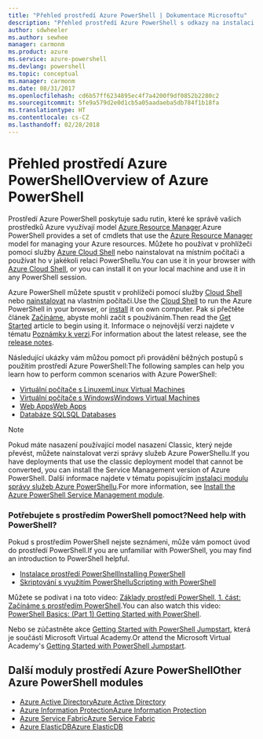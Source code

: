 ```yaml
---
title: "Přehled prostředí Azure PowerShell | Dokumentace Microsoftu"
description: "Přehled prostředí Azure PowerShell s odkazy na instalaci a konfiguraci."
author: sdwheeler
ms.author: sewhee
manager: carmonm
ms.product: azure
ms.service: azure-powershell
ms.devlang: powershell
ms.topic: conceptual
ms.manager: carmonm
ms.date: 08/31/2017
ms.openlocfilehash: cd6b57ff6234895ec4f7a4200f9df0852b2280c2
ms.sourcegitcommit: 5fe9a579d2e0d1cb5a05aadaeba5db784f1b18fa
ms.translationtype: HT
ms.contentlocale: cs-CZ
ms.lasthandoff: 02/28/2018
---
```

# <a name="overview-of-azure-powershell"></a><span data-ttu-id="370cb-103">Přehled prostředí Azure PowerShell</span><span class="sxs-lookup"><span data-stu-id="370cb-103">Overview of Azure PowerShell</span></span>

<span data-ttu-id="370cb-104">Prostředí Azure PowerShell poskytuje sadu rutin, které ke správě vašich prostředků Azure využívají model [Azure Resource Manager](/azure/azure-resource-manager/resource-group-overview).</span><span class="sxs-lookup"><span data-stu-id="370cb-104">Azure PowerShell provides a set of cmdlets that use the [Azure Resource Manager](/azure/azure-resource-manager/resource-group-overview) model for managing your Azure resources.</span></span> <span data-ttu-id="370cb-105">Můžete ho používat v prohlížeči pomocí služby [Azure Cloud Shell](/azure/cloud-shell/overview) nebo nainstalovat na místním počítači a používat ho v jakékoli relaci PowerShellu.</span><span class="sxs-lookup"><span data-stu-id="370cb-105">You can use it in your browser with [Azure Cloud Shell](/azure/cloud-shell/overview), or you can install it on your local machine and use it in any PowerShell session.</span></span>

<span data-ttu-id="370cb-106">Azure PowerShell můžete spustit v prohlížeči pomocí služby [Cloud Shell](/azure/cloud-shell/overview) nebo [nainstalovat](install-azurerm-ps.md) na vlastním počítači.</span><span class="sxs-lookup"><span data-stu-id="370cb-106">Use the [Cloud Shell](/azure/cloud-shell/overview) to run the Azure PowerShell in your browser, or [install](install-azurerm-ps.md) it on own computer.</span></span> <span data-ttu-id="370cb-107">Pak si přečtěte článek [Začínáme](get-started-azureps.md), abyste mohli začít s používáním.</span><span class="sxs-lookup"><span data-stu-id="370cb-107">Then read the [Get Started](get-started-azureps.md) article to begin using it.</span></span> <span data-ttu-id="370cb-108">Informace o nejnovější verzi najdete v tématu [Poznámky k verzi](release-notes-azureps.md).</span><span class="sxs-lookup"><span data-stu-id="370cb-108">For information about the latest release, see the [release notes](release-notes-azureps.md).</span></span>

<span data-ttu-id="370cb-109">Následující ukázky vám můžou pomoct při provádění běžných postupů s použitím prostředí Azure PowerShell:</span><span class="sxs-lookup"><span data-stu-id="370cb-109">The following samples can help you learn how to perform common scenarios with Azure PowerShell:</span></span>

* [<span data-ttu-id="370cb-110">Virtuální počítače s Linuxem</span><span class="sxs-lookup"><span data-stu-id="370cb-110">Linux Virtual Machines</span></span>](/azure/virtual-machines/virtual-machines-linux-powershell-samples?toc=/powershell/azure/toc.json)
* [<span data-ttu-id="370cb-111">Virtuální počítače s Windows</span><span class="sxs-lookup"><span data-stu-id="370cb-111">Windows Virtual Machines</span></span>](/azure/virtual-machines/virtual-machines-windows-powershell-samples?toc=/powershell/azure/toc.json)
* [<span data-ttu-id="370cb-112">Web Apps</span><span class="sxs-lookup"><span data-stu-id="370cb-112">Web Apps</span></span>](/azure/app-service-web/app-service-powershell-samples?toc=/powershell/azure/toc.json)
* [<span data-ttu-id="370cb-113">Databáze SQL</span><span class="sxs-lookup"><span data-stu-id="370cb-113">SQL Databases</span></span>](/azure/sql-database/sql-database-powershell-samples?toc=/powershell/azure/toc.json)

> [!NOTE]
> <span data-ttu-id="370cb-114">Pokud máte nasazení používající model nasazení Classic, který nejde převést, můžete nainstalovat verzi správy služeb Azure PowerShellu.</span><span class="sxs-lookup"><span data-stu-id="370cb-114">If you have deployments that use the classic deployment model that cannot be converted, you can install the Service Management version of Azure PowerShell.</span></span> <span data-ttu-id="370cb-115">Další informace najdete v tématu popisujícím [instalaci modulu správy služeb Azure PowerShellu](/powershell/azure/servicemanagement/install-azure-ps).</span><span class="sxs-lookup"><span data-stu-id="370cb-115">For more information, see [Install the Azure PowerShell Service Management module](/powershell/azure/servicemanagement/install-azure-ps).</span></span>


### <a name="need-help-with-powershell"></a><span data-ttu-id="370cb-116">Potřebujete s prostředím PowerShell pomoct?</span><span class="sxs-lookup"><span data-stu-id="370cb-116">Need help with PowerShell?</span></span>

<span data-ttu-id="370cb-117">Pokud s prostředím PowerShell nejste seznámeni, může vám pomoct úvod do prostředí PowerShell.</span><span class="sxs-lookup"><span data-stu-id="370cb-117">If you are unfamiliar with PowerShell, you may find an introduction to PowerShell helpful.</span></span>

* [<span data-ttu-id="370cb-118">Instalace prostředí PowerShell</span><span class="sxs-lookup"><span data-stu-id="370cb-118">Installing PowerShell</span></span>](/powershell/scripting/installing-windows-powershell)
* [<span data-ttu-id="370cb-119">Skriptování s využitím PowerShellu</span><span class="sxs-lookup"><span data-stu-id="370cb-119">Scripting with PowerShell</span></span>](/powershell/scripting/scripting-with-windows-powershell)

<span data-ttu-id="370cb-120">Můžete se podívat i na toto video: [Základy prostředí PowerShell, 1. část: Začínáme s prostředím PowerShell](https://channel9.msdn.com/Blogs/Taste-of-Premier/PowerShellBasicsPart1).</span><span class="sxs-lookup"><span data-stu-id="370cb-120">You can also watch this video: [PowerShell Basics: (Part 1) Getting Started with PowerShell](https://channel9.msdn.com/Blogs/Taste-of-Premier/PowerShellBasicsPart1).</span></span>

<span data-ttu-id="370cb-121">Nebo se zúčastněte akce [Getting Started with PowerShell Jumpstart](https://mva.microsoft.com/liveevents/powershell-jumpstart), která je součástí Microsoft Virtual Academy.</span><span class="sxs-lookup"><span data-stu-id="370cb-121">Or attend the Microsoft Virtual Academy's [Getting Started with PowerShell Jumpstart](https://mva.microsoft.com/liveevents/powershell-jumpstart).</span></span>

## <a name="other-azure-powershell-modules"></a><span data-ttu-id="370cb-122">Další moduly prostředí Azure PowerShell</span><span class="sxs-lookup"><span data-stu-id="370cb-122">Other Azure PowerShell modules</span></span>

* [<span data-ttu-id="370cb-123">Azure Active Directory</span><span class="sxs-lookup"><span data-stu-id="370cb-123">Azure Active Directory</span></span>](/powershell/azure/active-directory/)
* [<span data-ttu-id="370cb-124">Azure Information Protection</span><span class="sxs-lookup"><span data-stu-id="370cb-124">Azure Information Protection</span></span>](/powershell/azure/aip/)
* [<span data-ttu-id="370cb-125">Azure Service Fabric</span><span class="sxs-lookup"><span data-stu-id="370cb-125">Azure Service Fabric</span></span>](/powershell/azure/service-fabric/)
* [<span data-ttu-id="370cb-126">Azure ElasticDB</span><span class="sxs-lookup"><span data-stu-id="370cb-126">Azure ElasticDB</span></span>](/powershell/azure/elasticdbjobs/)
